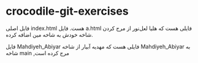 # crocodile-git-exercises
فایل اصلی index.html هست. 
فایل a.html فایلی هست که هلیا لعل‌نور از مرج کردن شاخه خودش به شاخه مین اضافه کرده.

فایل Mahdiyeh_Abiyar فایلی هست که مهدیه آبیار از شاخه Mahdiyeh_Abiyar به شاخه main ,مرج کرده است
